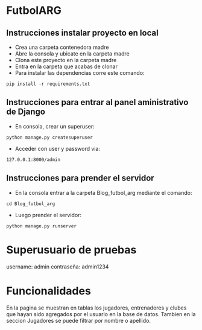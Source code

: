 # FutbolARG

## Instrucciones instalar proyecto en local
+ Crea una carpeta contenedora madre
+ Abre la consola y ubicate en la carpeta madre
+ Clona este proyecto en la carpeta madre
+ Entra en la carpeta que acabas de clonar
+ Para instalar las dependencias corre este comando:

```
pip install -r requirements.txt
```

## Instrucciones para entrar al panel aministrativo de Django
+ En consola, crear un superuser:
```
python manage.py createsuperuser
```
+ Acceder con user y password via:
```
127.0.0.1:8000/admin
```

## Instrucciones para prender el servidor
+ En la consola entrar a la carpeta Blog_futbol_arg mediante el comando:
```
cd Blog_futbol_arg
```
+ Luego prender el servidor:
```
python manage.py runserver
```

# Superusuario de pruebas
username: admin
contraseña: admin1234

# Funcionalidades
En la pagina se muestran en tablas los jugadores, entrenadores y clubes que hayan sido agregados por el usuario en 
la base de datos. Tambien en la seccion Jugadores se puede filtrar por nombre o apellido.